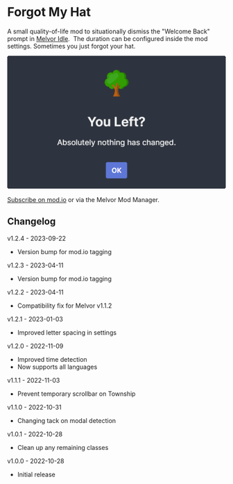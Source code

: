 # Forgot My Hat

A small quality-of-life mod to situationally dismiss the "Welcome Back" prompt in [Melvor Idle](https://melvoridle.com/).  The duration can be configured inside the mod settings.  Sometimes you just forgot your hat.

![You Left](assets/you-left.png "Welcome Back popup showing nothing has changed")

[Subscribe on mod.io](https://mod.io/g/melvoridle/m/forgot-my-hat) or via the Melvor Mod Manager.

## Changelog

v1.2.4 - 2023-09-22
- Version bump for mod.io tagging

v1.2.3 - 2023-04-11
- Version bump for mod.io tagging

v1.2.2 - 2023-04-11
- Compatibility fix for Melvor v1.1.2

v1.2.1 - 2023-01-03
- Improved letter spacing in settings

v1.2.0 - 2022-11-09
- Improved time detection
- Now supports all languages

v1.1.1 - 2022-11-03
- Prevent temporary scrollbar on Township

v1.1.0 - 2022-10-31
- Changing tack on modal detection

v1.0.1 - 2022-10-28
- Clean up any remaining classes

v1.0.0 - 2022-10-28
- Initial release
